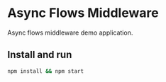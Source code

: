 # Async Flows Middleware

Async flows middleware demo application.

## Install and run

```bash
npm install && npm start
```
